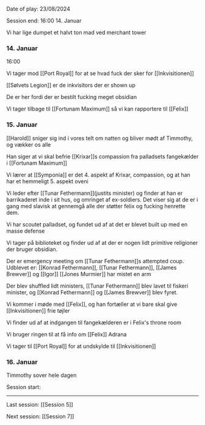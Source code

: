 Date of play: 23/08/2024

Session end: 16:00 14. Januar

Vi har lige dumpet et halvt ton mad ved merchant tower 


### 14. Januar

16:00

Vi tager mod [[Port Royal]] for at se hvad fuck der sker for [[Inkvisitionen]]

[[Sølvets Legion]] er de inkvisitors der er shown up

De er her fordi der er bestilt fucking meget obsidian

Vi tager tilbage til [[Fortunam Maximum]] så vi kan rapportere til [[Felix]]


### 15. Januar

[[Harold]] sniger sig ind i vores telt om natten og bliver mødt af Timmothy, og vækker os alle

Han siger at vi skal befrie [[Krixar]]s compassion fra palladsets fangekælder i [[Fortunam Maximum]]

Vi lærer at [[Symponia]] er det 4. aspekt af Krixar, compassion, og at han har et hemmeligt 5. aspekt oveni

Vi leder efter [[Tunar Fethermann]](justits minister) og finder at han er barrikaderet inde i sit hus, og omringet af ex-soldiers.
Det viser sig at de er i gang med slavisk at gennemgå alle der støtter felix og fucking henrette dem.

Vi har scoutet palladset, og fundet ud af at det er blevet built up med en masse defense

Vi tager på biblioteket og finder ud af at der er nogen lidt primitive religioner der bruger obsidian.

Der er emergency meeting om [[Tunar Fethermann]]s attempted coup. Udblevet er: [[Konrad Fethermann]], [[Tunar Fethermann]], [[James Brewver]] og [[Igor]]
[[Jones Murmier]] har mistet en arm


Der blev shuffled lidt ministers, [[Tunar Fethermann]] blev lavet til fiskeri minister, og [[Konrad Fethermann]] og [[James Brewver]] blev fyret.

Vi kommer i møde med [[Felix]], og han fortæller at vi bare skal give [[Inkvisitionen]] frie tøjler

Vi finder ud af at indgangen til fangekælderen er i Felix's throne room

Vi bruger ringen til at få info om [[Felix]] Adrana

Vi tager til [[Port Royal]] for at undskylde til [[Inkvisitionen]]

### 16. Januar

Timmothy sover hele dagen

Session start: 

* * *

Last session: [[Session 5]]

Next session: [[Session 7]]